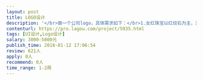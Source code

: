 ```yaml
---                
layout: post       
title: LOGO设计           
description: '</br>做一个公司logo，具体需求如下：</br>1.女红珠宝以红纹石为主，深受女性喜爱 象征爱情、家庭幸福美满 女性有异性缘</br>2.同时还要体现珠宝的时尚</br>3.红色，无参考风格</br>'     
contenturl: https://pro.lagou.com/project/5935.html      
tags: [UI设计,Logo设计]            
salary: 3000-5000元          
publish_time: 2018-01-12 17:06:54         
review: 621人                   
apply: 0人                   
recommend: 0人                   
time_range: 1-2周              
---                 
```

